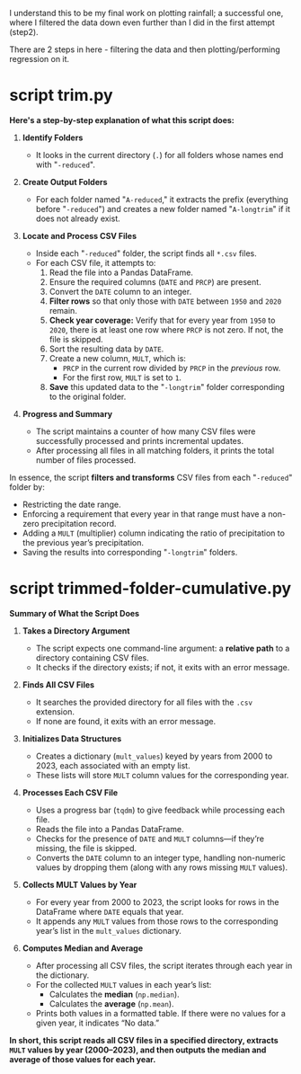 I understand this to be my final work on plotting rainfall; a successful one, where I filtered the data down even further than I did in the first attempt (step2).

There are 2 steps in here - filtering the data and then plotting/performing regression on it.

# script trim.py

**Here's a step-by-step explanation of what this script does:**

1. **Identify Folders**  
   - It looks in the current directory (`.`) for all folders whose names end with "`-reduced`".

2. **Create Output Folders**  
   - For each folder named "`A-reduced`," it extracts the prefix (everything before "`-reduced`") and creates a new folder named "`A-longtrim`" if it does not already exist.

3. **Locate and Process CSV Files**  
   - Inside each "`-reduced`" folder, the script finds all `*.csv` files.
   - For each CSV file, it attempts to:
     1. Read the file into a Pandas DataFrame.
     2. Ensure the required columns (`DATE` and `PRCP`) are present.
     3. Convert the `DATE` column to an integer.
     4. **Filter rows** so that only those with `DATE` between `1950` and `2020` remain.
     5. **Check year coverage:** Verify that for every year from `1950` to `2020`, there is at least one row where `PRCP` is not zero. If not, the file is skipped.
     6. Sort the resulting data by `DATE`.
     7. Create a new column, `MULT`, which is:
        - `PRCP` in the current row divided by `PRCP` in the *previous* row.
        - For the first row, `MULT` is set to `1`.
     8. **Save** this updated data to the "`-longtrim`" folder corresponding to the original folder.

4. **Progress and Summary**  
   - The script maintains a counter of how many CSV files were successfully processed and prints incremental updates.
   - After processing all files in all matching folders, it prints the total number of files processed.

In essence, the script **filters and transforms** CSV files from each "`-reduced`" folder by:
- Restricting the date range.
- Enforcing a requirement that every year in that range must have a non-zero precipitation record.
- Adding a `MULT` (multiplier) column indicating the ratio of precipitation to the previous year’s precipitation.
- Saving the results into corresponding "`-longtrim`" folders.

# script trimmed-folder-cumulative.py

**Summary of What the Script Does**

1. **Takes a Directory Argument**
   - The script expects one command-line argument: a **relative path** to a directory containing CSV files.
   - It checks if the directory exists; if not, it exits with an error message.

2. **Finds All CSV Files**
   - It searches the provided directory for all files with the `.csv` extension.
   - If none are found, it exits with an error message.

3. **Initializes Data Structures**
   - Creates a dictionary (`mult_values`) keyed by years from 2000 to 2023, each associated with an empty list.
   - These lists will store `MULT` column values for the corresponding year.

4. **Processes Each CSV File**
   - Uses a progress bar (`tqdm`) to give feedback while processing each file.
   - Reads the file into a Pandas DataFrame.
   - Checks for the presence of `DATE` and `MULT` columns—if they’re missing, the file is skipped.
   - Converts the `DATE` column to an integer type, handling non-numeric values by dropping them (along with any rows missing `MULT` values).

5. **Collects MULT Values by Year**
   - For every year from 2000 to 2023, the script looks for rows in the DataFrame where `DATE` equals that year.
   - It appends any `MULT` values from those rows to the corresponding year’s list in the `mult_values` dictionary.

6. **Computes Median and Average**
   - After processing all CSV files, the script iterates through each year in the dictionary.
   - For the collected `MULT` values in each year’s list:
     - Calculates the **median** (`np.median`).
     - Calculates the **average** (`np.mean`).
   - Prints both values in a formatted table. If there were no values for a given year, it indicates “No data.”

**In short, this script reads all CSV files in a specified directory, extracts `MULT` values by year (2000–2023), and then outputs the median and average of those values for each year.**
